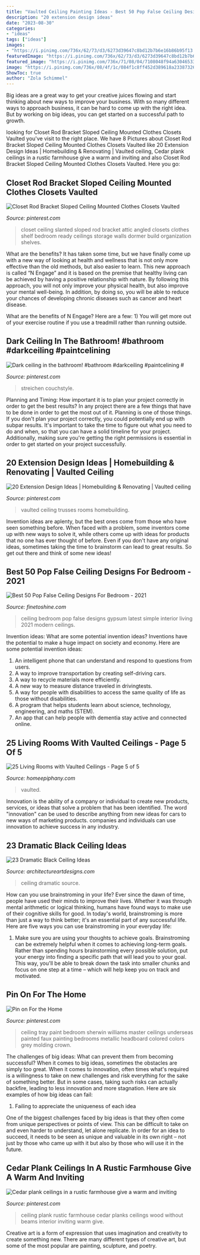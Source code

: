 ```yaml
---
title: "Vaulted Ceiling Painting Ideas - Best 50 Pop False Ceiling Designs For Bedroom"
description: "20 extension design ideas"
date: "2023-08-30"
categories:
- "ideas"
tags: ["ideas"]
images:
- "https://i.pinimg.com/736x/62/73/d3/6273d39647c8bd12b7b6e16b86b95f13.jpg"
featuredImage: "https://i.pinimg.com/736x/62/73/d3/6273d39647c8bd12b7b6e16b86b95f13.jpg"
featured_image: "https://i.pinimg.com/736x/71/08/04/7108048f94a630465336586cf34ab348.jpg"
image: "https://i.pinimg.com/736x/08/4f/1c/084f1c8ff452d389618a233873267f97--plank-ceiling-rustic-farmhouse.jpg"
ShowToc: true
author: "Zola Schimmel"
---
```



Big ideas are a great way to get your creative juices flowing and start thinking about new ways to improve your business. With so many different ways to approach business, it can be hard to come up with the right idea. But by working on big ideas, you can get started on a successful path to growth.

	

		
looking for Closet Rod Bracket Sloped Ceiling Mounted Clothes Closets Vaulted you've visit to the right place. We have 8 Pictures about Closet Rod Bracket Sloped Ceiling Mounted Clothes Closets Vaulted like 20 Extension Design Ideas | Homebuilding &amp; Renovating | Vaulted ceiling, Cedar plank ceilings in a rustic farmhouse give a warm and inviting and also Closet Rod Bracket Sloped Ceiling Mounted Clothes Closets Vaulted. Here you go:
		
    
## Closet Rod Bracket Sloped Ceiling Mounted Clothes Closets Vaulted

<img loading=lazy src="https://i.pinimg.com/736x/eb/87/07/eb8707ff3f435c6c1c1a4f136e4243ca.jpg" onerror="this.onerror=null;this.src='https://tse3.mm.bing.net/th?id=OIP.QA_TsA4zKO8iyBnMogHP3QHaNK&amp;pid=15.1';" alt="Closet Rod Bracket Sloped Ceiling Mounted Clothes Closets Vaulted">

_Source: pinterest.com_

>closet ceiling slanted sloped rod bracket attic angled closets clothes shelf bedroom ready ceilings storage walls dormer build organization shelves. 

	

What are the benefits?
It has taken some time, but we have finally come up with a new way of looking at health and wellness that is not only more effective than the old methods, but also easier to learn. This new approach is called “N Engage” and it is based on the premise that healthy living can be achieved by having a positive relationship with nature.
By following this approach, you will not only improve your physical health, but also improve your mental well-being. In addition, by doing so, you will be able to reduce your chances of developing chronic diseases such as cancer and heart disease.

What are the benefits of N Engage? Here are a few: 
        1) You will get more out of your exercise routine if you use a treadmill rather than running outside.

    
## Dark Ceiling In The Bathroom! #bathroom #darkceiling #paintcelining #

<img loading=lazy src="https://i.pinimg.com/736x/88/4b/ac/884bac22f642324af0eae3f97a0beed1.jpg" onerror="this.onerror=null;this.src='https://tse4.mm.bing.net/th?id=OIP.2A-hYmypgoJBE-se-rkYJwHaJ3&amp;pid=15.1';" alt="Dark ceiling in the bathroom! #bathroom #darkceiling #paintcelining #">

_Source: pinterest.com_

>streichen couchstyle. 

	

Planning and Timing: How important it is to plan your project correctly in order to get the best results?
In any project there are a few things that have to be done in order to get the most out of it. Planning is one of those things. If you don't plan your project correctly, you could potentially end up with subpar results. It's important to take the time to figure out what you need to do and when, so that you can have a solid timeline for your project. Additionally, making sure you're getting the right permissions is essential in order to get started on your project successfully.

    
## 20 Extension Design Ideas | Homebuilding &amp; Renovating | Vaulted Ceiling

<img loading=lazy src="https://i.pinimg.com/736x/71/08/04/7108048f94a630465336586cf34ab348.jpg" onerror="this.onerror=null;this.src='https://tse3.mm.bing.net/th?id=OIP.Kh5wokGV8gxXXbpPrGmBpgHaLH&amp;pid=15.1';" alt="20 Extension Design Ideas | Homebuilding &amp; Renovating | Vaulted ceiling">

_Source: pinterest.com_

>vaulted ceiling trusses rooms homebuilding. 

	

Invention ideas are aplenty, but the best ones come from those who have seen something before. When faced with a problem, some inventors come up with new ways to solve it, while others come up with ideas for products that no one has ever thought of before. Even if you don't have any original ideas, sometimes taking the time to brainstorm can lead to great results. So get out there and think of some new ideas!

    
## Best 50 Pop False Ceiling Designs For Bedroom - 2021

<img loading=lazy src="https://www.finetoshine.com/wp-content/uploads/2020/08/Best-50-Pop-False-Ceiling-Designs-For-Bedroom-2019.jpg" onerror="this.onerror=null;this.src='https://tse1.mm.bing.net/th?id=OIP.LEpIHkLNIs9IdqHoXtoaWgHaEs&amp;pid=15.1';" alt="Best 50 Pop False Ceiling Designs For Bedroom - 2021">

_Source: finetoshine.com_

>ceiling bedroom pop false designs gypsum latest simple interior living 2021 modern ceilings. 

	

Invention ideas: What are some potential invention ideas?
Inventions have the potential to make a huge impact on society and economy. Here are some potential invention ideas:
1. An intelligent phone that can understand and respond to questions from users. 
2. A way to improve transportation by creating self-driving cars. 
3. A way to recycle materials more efficiently. 
4. A new way to measure distance traveled in drivingtests. 
5. A way for people with disabilities to access the same quality of life as those without disabilities. 
6. A program that helps students learn about science, technology, engineering, and maths (STEM). 
7. An app that can help people with dementia stay active and connected online.

    
## 25 Living Rooms With Vaulted Ceilings - Page 5 Of 5

<img loading=lazy src="https://homeepiphany.com/wp-content/uploads/2019/06/vaulted-ceiling-living-rooms_23.jpg" onerror="this.onerror=null;this.src='https://tse2.mm.bing.net/th?id=OIP.lKxbtOd3yPpzbyBPCIA7qgHaJQ&amp;pid=15.1';" alt="25 Living Rooms with Vaulted Ceilings - Page 5 of 5">

_Source: homeepiphany.com_

>vaulted. 

	

Innovation is the ability of a company or individual to create new products, services, or ideas that solve a problem that has been identified. The word "innovation" can be used to describe anything from new ideas for cars to new ways of marketing products. companies and individuals can use innovation to achieve success in any industry.

    
## 23 Dramatic Black Ceiling Ideas

<img loading=lazy src="https://www.architectureartdesigns.com/wp-content/uploads/2013/11/1617.jpg" onerror="this.onerror=null;this.src='https://tse3.mm.bing.net/th?id=OIP.bclHZocX1cS9uNG82hUJSgHaFj&amp;pid=15.1';" alt="23 Dramatic Black Ceiling Ideas">

_Source: architectureartdesigns.com_

>ceiling dramatic source. 

	

How can you use brainstroming in your life?
Ever since the dawn of time, people have used their minds to improve their lives. Whether it was through mental arithmetic or logical thinking, humans have found ways to make use of their cognitive skills for good. In today's world, brainstroming is more than just a way to think better; it's an essential part of any successful life. Here are five ways you can use brainstroming in your everyday life: 
1) Make sure you are using your thoughts to achieve goals. Brainstroming can be extremely helpful when it comes to achieving long-term goals. Rather than spending hours brainstorming every possible solution, put your energy into finding a specific path that will lead you to your goal. This way, you'll be able to break down the task into smaller chunks and focus on one step at a time – which will help keep you on track and motivated.

    
## Pin On For The Home

<img loading=lazy src="https://i.pinimg.com/736x/62/73/d3/6273d39647c8bd12b7b6e16b86b95f13.jpg" onerror="this.onerror=null;this.src='https://tse2.mm.bing.net/th?id=OIP.doCdvjxeSDc7GaEOLcm0BQHaJ3&amp;pid=15.1';" alt="Pin on For the Home">

_Source: pinterest.com_

>ceiling tray paint bedroom sherwin williams master ceilings underseas painted faux painting bedrooms metallic headboard colored colors grey molding crown. 

	

The challenges of big ideas: What can prevent them from becoming successful?
When it comes to big ideas, sometimes the obstacles are simply too great. When it comes to innovation, often times what's required is a willingness to take on new challenges and risk everything for the sake of something better. But in some cases, taking such risks can actually backfire, leading to less innovation and more stagnation. Here are six examples of how big ideas can fail:
1) Failing to appreciate the uniqueness of each idea

One of the biggest challenges faced by big ideas is that they often come from unique perspectives or points of view. This can be difficult to take on and even harder to understand, let alone replicate. In order for an idea to succeed, it needs to be seen as unique and valuable in its own right – not just by those who came up with it but also by those who will use it in the future.

    
## Cedar Plank Ceilings In A Rustic Farmhouse Give A Warm And Inviting

<img loading=lazy src="https://i.pinimg.com/736x/08/4f/1c/084f1c8ff452d389618a233873267f97--plank-ceiling-rustic-farmhouse.jpg" onerror="this.onerror=null;this.src='https://tse1.mm.bing.net/th?id=OIP.9HOoqeWV-d3icJjxJjHNjQHaJ3&amp;pid=15.1';" alt="Cedar plank ceilings in a rustic farmhouse give a warm and inviting">

_Source: pinterest.com_

>ceiling plank rustic farmhouse cedar planks ceilings wood without beams interior inviting warm give. 

	

Creative art is a form of expression that uses imagination and creativity to create something new. There are many different types of creative art, but some of the most popular are painting, sculpture, and poetry.

